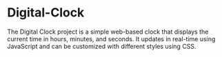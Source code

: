 # Digital-Clock
The Digital Clock project is a simple web-based clock that displays the current time in hours, minutes, and seconds. It updates in real-time using JavaScript and can be customized with different styles using CSS.
